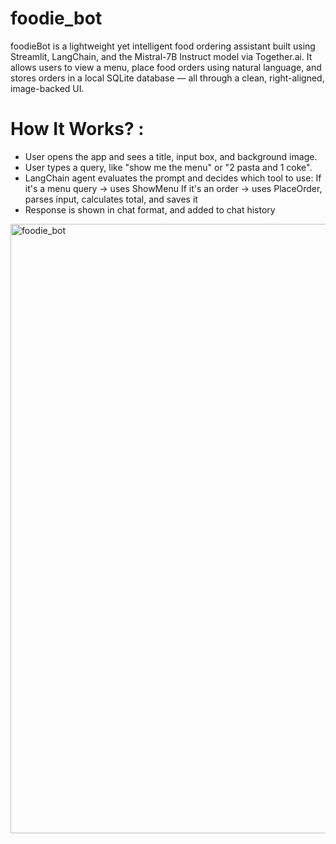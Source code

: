 # foodie_bot
foodieBot is a lightweight yet intelligent food ordering assistant built using Streamlit, LangChain, and the Mistral-7B Instruct model via Together.ai. It allows users to view a menu, place food orders using natural language, and stores orders in a local SQLite database — all through a clean, right-aligned, image-backed UI.

# How It Works? :
- User opens the app and sees a title, input box, and background image.
- User types a query, like "show me the menu" or "2 pasta and 1 coke".
- LangChain agent evaluates the prompt and decides which tool to use:
  If it's a menu query → uses ShowMenu
  If it's an order → uses PlaceOrder, parses input, calculates total, and saves it
- Response is shown in chat format, and added to chat history


<img width="1787" height="975" alt="foodie_bot" src="https://github.com/user-attachments/assets/bfddfbe4-91af-476d-847e-9f611d231709" />
